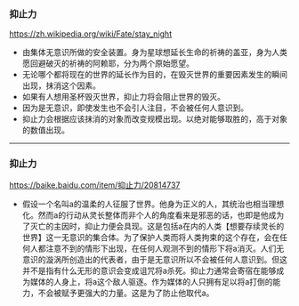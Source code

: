 ### 抑止力
https://zh.wikipedia.org/wiki/Fate/stay_night
- 由集体无意识所做的安全装置。身为星球想延长生命的祈祷的盖亚，身为人类愿回避破灭的祈祷的阿赖耶，分为两个原始愿望。
- 无论哪个都将现在的世界的延长作为目的，在毁灭世界的重要因素发生的瞬间出现，抹消这个因素。
- 如果有人想用圣杯毁灭世界，抑止力将会阻止世界的毁灭。
- 因为是无意识，即使发生也不会引人注目，不会被任何人意识到。
- 抑止力会根据应该抹消的对象而改变规模出现。以绝对能够取胜的，高于对象的数值出现。
---
### 抑止力
https://baike.baidu.com/item/抑止力/20814737
- 假设一个名叫a的温柔的人征服了世界。他身为正义的人，其统治也相当理想化。然而a的行动从灵长整体而非个人的角度看来是邪恶的话，也即是他成为了灭亡的主因时，抑止力便会具现。这是包括a在内的人类【想要存续灵长的世界】这一无意识的集合体。为了保护人类而将人类拘束的这个存在，会在任何人都注意不到的情形下出现，在任何人观测不到的情形下将a消灭。人们无意识的漩涡所创造出的代表者，由于是无意识所以不会被任何人意识到。但这并不是指有什么无形的意识会变成诅咒将a杀死。抑止力通常会寄宿在能够成为媒体的人身上，将a这个敌人驱逐。作为媒体的人只拥有足以将a打倒的能力，不会被赋予更强大的力量。这是为了防止他取代a。

